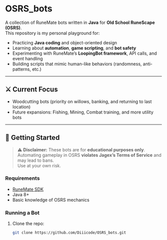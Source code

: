 # OSRS_bots

A collection of RuneMate bots written in **Java** for **Old School RuneScape (OSRS)**.  
This repository is my personal playground for:

- Practicing **Java coding** and object-oriented design  
- Learning about **automation**, **game scripting**, and **bot safety**  
- Experimenting with RuneMate’s **LoopingBot framework**, API calls, and event handling  
- Building scripts that mimic human-like behaviors (randomness, anti-patterns, etc.)  

---

## ⚔️ Current Focus
- Woodcutting bots (priority on willows, banking, and returning to last location)  
- Future expansions: Fishing, Mining, Combat training, and more utility bots  

---

## 🚀 Getting Started

> ⚠️ **Disclaimer:** These bots are for **educational purposes only**.  
> Automating gameplay in OSRS **violates Jagex’s Terms of Service** and may lead to bans.  
> Use at your own risk.

### Requirements
- [RuneMate SDK](https://www.runemate.com/developer/documentation/)
- Java 8+  
- Basic knowledge of OSRS mechanics  

### Running a Bot
1. Clone the repo:
   ```bash
   git clone https://github.com/Diiicode/OSRS_bots.git

